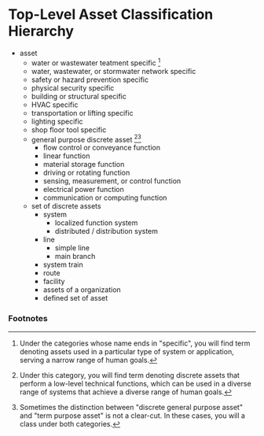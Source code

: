 # Top-Level Asset Classification Hierarchy
* asset
    * water or wastewater teatment specific [^1]
    * water, wastewater, or stormwater network specific
    * safety or hazard prevention specific
    * physical security specific
    * building or structural specific
    * HVAC specific
    * transportation or lifting specific
    * lighting specific
    * shop floor tool specific
    * general purpose discrete asset [^2][^3]
        * flow control or conveyance function
        * linear function 
        * material storage function 
        * driving or rotating function 
        * sensing, measurement, or control function 
        * electrical power function 
        * communication or computing function 
    * set of discrete assets
        * system
            * localized function system
            * distributed / distribution system
        * line
            * simple line
            * main branch
        * system train
        * route
        * facility
        * assets of a organization
        * defined set of asset

### Footnotes
[^1]: Under the categories whose name ends in "specific", you will find term denoting assets used in a particular type of system or application, serving a narrow range of human goals.
[^2]: Under this category, you will find term denoting discrete assets that perform a low-level technical functions, which can be used in a diverse range of systems that achieve a diverse range of human goals.
[^3]: Sometimes the distinction between "discrete general purpose asset" and "term purpose asset" is not a clear-cut. In these cases, you will a class under both categories.